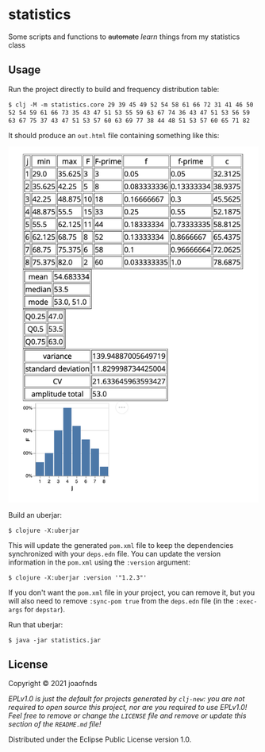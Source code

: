 # statistics

Some scripts and functions to ~~automate~~ _learn_ things from my statistics class

## Usage

Run the project directly to build and frequency distribution table:

    $ clj -M -m statistics.core 29 39 45 49 52 54 58 61 66 72 31 41 46 50 52 54 59 61 66 73 35 43 47 51 53 55 59 63 67 74 36 43 47 51 53 56 59 63 67 75 37 43 47 51 53 57 60 63 69 77 38 44 48 51 53 57 60 65 71 82

It should produce an `out.html` file containing something like this:

<img src="./output-example.png" />

Build an uberjar:

    $ clojure -X:uberjar

This will update the generated `pom.xml` file to keep the dependencies synchronized with
your `deps.edn` file. You can update the version information in the `pom.xml` using the
`:version` argument:

    $ clojure -X:uberjar :version '"1.2.3"'

If you don't want the `pom.xml` file in your project, you can remove it, but you will
also need to remove `:sync-pom true` from the `deps.edn` file (in the `:exec-args` for `depstar`).

Run that uberjar:

    $ java -jar statistics.jar

## License

Copyright © 2021 joaofnds

_EPLv1.0 is just the default for projects generated by `clj-new`: you are not_
_required to open source this project, nor are you required to use EPLv1.0!_
_Feel free to remove or change the `LICENSE` file and remove or update this_
_section of the `README.md` file!_

Distributed under the Eclipse Public License version 1.0.
